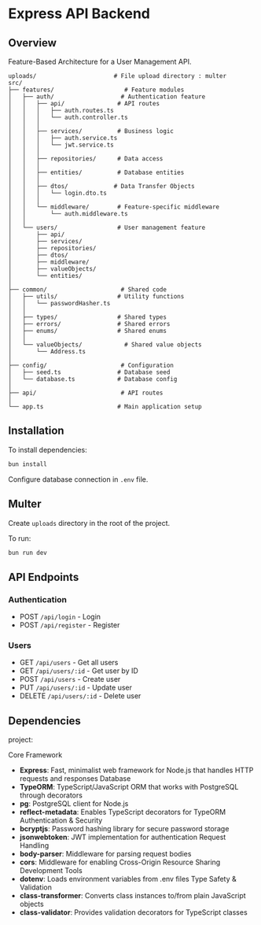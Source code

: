 # Express API Backend

## Overview

Feature-Based Architecture for a User Management API.

```
uploads/                      # File upload directory : multer
src/
├── features/                    # Feature modules
│   ├── auth/                   # Authentication feature
│   │   ├── api/               # API routes
│   │   │   ├── auth.routes.ts
│   │   │   └── auth.controller.ts
│   │   │
│   │   ├── services/          # Business logic
│   │   │   ├── auth.service.ts
│   │   │   └── jwt.service.ts
│   │   │
│   │   ├── repositories/      # Data access
│   │   │
│   │   ├── entities/          # Database entities
│   │   │
│   │   ├── dtos/             # Data Transfer Objects
│   │   │   └── login.dto.ts
│   │   │
│   │   └── middleware/        # Feature-specific middleware
│   │       └── auth.middleware.ts
│   │
│   └── users/                 # User management feature
│       ├── api/
│       ├── services/
│       ├── repositories/
│       ├── dtos/
│       ├── middleware/
│       ├── valueObjects/
│       └── entities/
│
├── common/                     # Shared code
│   ├── utils/                 # Utility functions
│   │   └── passwordHasher.ts
│   │
│   ├── types/                 # Shared types
│   ├── errors/                # Shared errors
│   ├── enums/                 # Shared enums
│   │
│   └── valueObjects/            # Shared value objects
│       └── Address.ts
│
├── config/                     # Configuration
│   ├── seed.ts                # Database seed
│   └── database.ts            # Database config
│
├── api/                        # API routes
│
└── app.ts                     # Main application setup
```

## Installation

To install dependencies:

```bash
bun install
```

Configure database connection in `.env` file.

## Multer
Create `uploads` directory in the root of the project.

To run:

```bash
bun run dev
```

## API Endpoints

### Authentication

- POST `/api/login` - Login
- POST `/api/register` - Register

### Users

- GET `/api/users` - Get all users
- GET `/api/users/:id` - Get user by ID
- POST `/api/users` - Create user
- PUT `/api/users/:id` - Update user
- DELETE `/api/users/:id` - Delete user

## Dependencies

project:

Core Framework

- **Express**: Fast, minimalist web framework for Node.js that handles HTTP requests and responses
  Database
- **TypeORM**: TypeScript/JavaScript ORM that works with PostgreSQL through decorators
- **pg**: PostgreSQL client for Node.js
- **reflect-metadata**: Enables TypeScript decorators for TypeORM
  Authentication & Security
- **bcryptjs**: Password hashing library for secure password storage
- **jsonwebtoken**: JWT implementation for authentication
  Request Handling
- **body-parser**: Middleware for parsing request bodies
- **cors**: Middleware for enabling Cross-Origin Resource Sharing
  Development Tools
- **dotenv**: Loads environment variables from .env files
  Type Safety & Validation
- **class-transformer**: Converts class instances to/from plain JavaScript objects
- **class-validator**: Provides validation decorators for TypeScript classes
